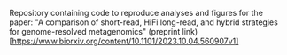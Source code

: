 Repository containing code to reproduce analyses and figures for the paper: "A comparison of short-read, HiFi long-read, and hybrid strategies for genome-resolved metagenomics" (preprint link)[https://www.biorxiv.org/content/10.1101/2023.10.04.560907v1]
